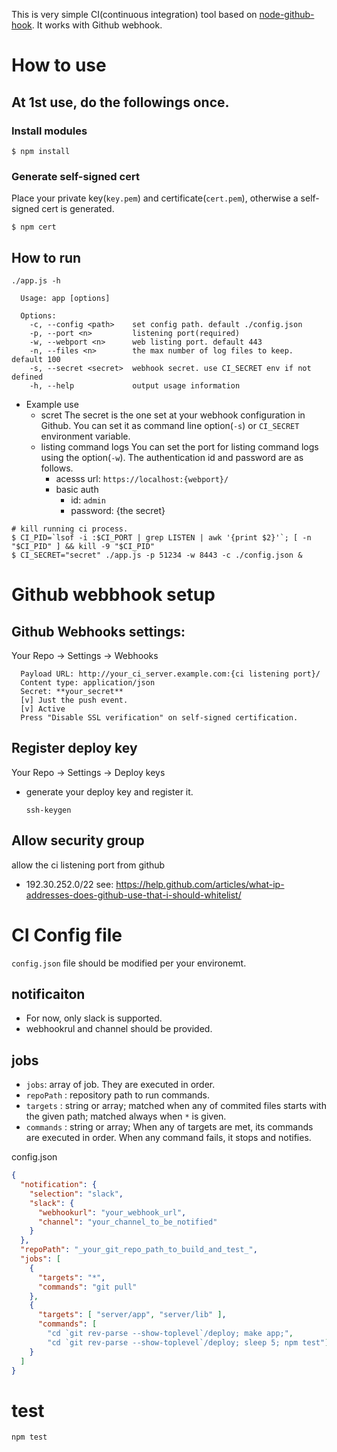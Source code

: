 
This is very simple CI(continuous integration) tool based on [node-github-hook](https://github.com/nlf/node-github-hook). It works with Github webhook.

# How to use

## At 1st use, do the followings once.

### Install modules

```
$ npm install
```

### Generate self-signed cert

Place your private key(`key.pem`) and certificate(`cert.pem`), otherwise a self-signed cert is generated.

```
$ npm cert
```

## How to run

```
./app.js -h

  Usage: app [options]

  Options:
    -c, --config <path>    set config path. default ./config.json
    -p, --port <n>         listening port(required)
    -w, --webport <n>      web listing port. default 443
    -n, --files <n>        the max number of log files to keep. default 100
    -s, --secret <secret>  webhook secret. use CI_SECRET env if not defined
    -h, --help             output usage information
```

- Example use
  - scret
    The secret is the one set at your webhook configuration in Github. You can set it as command line option(`-s`) or `CI_SECRET` environment variable.
  - listing command logs
    You can set the port for listing command logs using the option(`-w`). The authentication id and password are as follows.
    - acesss url: `https://localhost:{webport}/`
    - basic auth
      - id: `admin`
      - password: {the secret}

```
# kill running ci process.
$ CI_PID=`lsof -i :$CI_PORT | grep LISTEN | awk '{print $2}'`; [ -n "$CI_PID" ] && kill -9 "$CI_PID"
$ CI_SECRET="secret" ./app.js -p 51234 -w 8443 -c ./config.json &
```

# Github webbhook setup

## Github Webhooks settings: 

Your Repo -> Settings -> Webhooks

```
  Payload URL: http://your_ci_server.example.com:{ci listening port}/
  Content type: application/json
  Secret: **your_secret**
  [v] Just the push event.
  [v] Active
  Press "Disable SSL verification" on self-signed certification.
```

## Register deploy key

Your Repo -> Settings -> Deploy keys

- generate your deploy key and register it.

  ```
  ssh-keygen
  ```

## Allow security group 

allow the ci listening port from github
  - 192.30.252.0/22 see: https://help.github.com/articles/what-ip-addresses-does-github-use-that-i-should-whitelist/


# CI Config file

`config.json` file should be modified per your environemt.

## notificaiton
  - For now, only slack is supported.
  - webhookrul and channel should be provided.

## jobs
  - `jobs`: array of job. They are executed in order.
  - `repoPath` : repository path to run commands.
  - `targets` : string or array; matched when any of commited files starts with the given path; matched always when `*` is given.
  - `commands` : string or array; When any of targets are met, its commands are executed in order. When any command fails, it stops and notifies.

config.json
```json
{
  "notification": {
    "selection": "slack",
    "slack": {
      "webhookurl": "your_webhook_url",
      "channel": "your_channel_to_be_notified"
    }
  },
  "repoPath": "_your_git_repo_path_to_build_and_test_",
  "jobs": [
    {
      "targets": "*",
      "commands": "git pull"
    },
    {
      "targets": [ "server/app", "server/lib" ],
      "commands": [ 
        "cd `git rev-parse --show-toplevel`/deploy; make app;",
        "cd `git rev-parse --show-toplevel`/deploy; sleep 5; npm test"]
    }
  ]
}
```

# test

```
npm test
```

